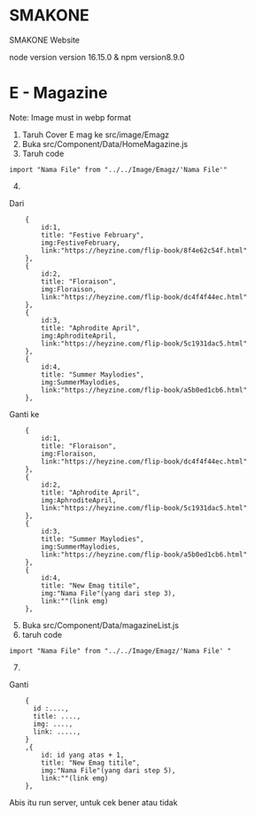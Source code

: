 # SMAKONE
SMAKONE Website


 node version version 16.15.0 & npm version8.9.0


# E - Magazine
Note: Image must in webp format

1. Taruh Cover E mag ke src/image/Emagz
2. Buka src/Component/Data/HomeMagazine.js
3. Taruh code 
```
import "Nama File" from "../../Image/Emagz/'Nama File'"
```

4.
Dari 
```
    {
        id:1,
        title: "Festive February",
        img:FestiveFebruary,
        link:"https://heyzine.com/flip-book/8f4e62c54f.html"
    },
    {
        id:2,
        title: "Floraison",
        img:Floraison,
        link:"https://heyzine.com/flip-book/dc4f4f44ec.html"
    },
    {
        id:3,
        title: "Aphrodite April",
        img:AphroditeApril,
        link:"https://heyzine.com/flip-book/5c1931dac5.html"
    },
    {
        id:4,
        title: "Summer Maylodies",
        img:SummerMaylodies,
        link:"https://heyzine.com/flip-book/a5b0ed1cb6.html"
    },

``` 
Ganti ke 

```
    {
        id:1,
        title: "Floraison",
        img:Floraison,
        link:"https://heyzine.com/flip-book/dc4f4f44ec.html"
    },
    {
        id:2,
        title: "Aphrodite April",
        img:AphroditeApril,
        link:"https://heyzine.com/flip-book/5c1931dac5.html"
    },
    {
        id:3,
        title: "Summer Maylodies",
        img:SummerMaylodies,
        link:"https://heyzine.com/flip-book/a5b0ed1cb6.html"
    },
    {
        id:4,
        title: "New Emag titile",
        img:"Nama File"(yang dari step 3),
        link:""(link emg)
    },
```

5. Buka src/Component/Data/magazineList.js
6. taruh code
```
import "Nama File" from "../../Image/Emagz/'Nama File' "
```
7.
Ganti
```
    {
      id :....,
      title: ....,
      img: ....,
      link: .....,
    }
    ,{
        id: id yang atas + 1,
        title: "New Emag titile",
        img:"Nama File"(yang dari step 5),
        link:""(link emg)
    },
```

Abis itu run server, untuk cek bener atau tidak